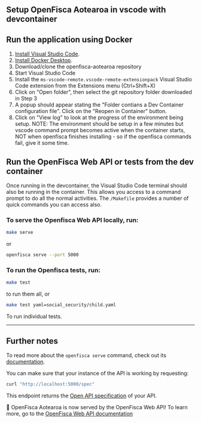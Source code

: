## Setup OpenFisca Aotearoa in vscode with devcontainer

## Run the application using Docker

1. [Install Visual Studio Code](https://code.visualstudio.com/).
2. [Install Docker Desktop](https://www.docker.com/products/docker-desktop/).
3. Download/clone the openfisca-aotearoa repository
4. Start Visual Studio Code
5. Install the `ms-vscode-remote.vscode-remote-extensionpack` Visual Studio Code extension from the Extensions menu (Ctrl+Shift+X)
6. Click on "Open folder", then select the git repository folder downloaded in Step 3
7. A popup should appear stating the "Folder contians a Dev Container configuration file". Click on the "Reopen in Container" button.
8. Click on "View log" to look at the progress of the environment being setup. NOTE: The environment should be setup in a few minutes but vscode command prompt becomes active when the container starts, NOT when openfisca finishes installing - so if the openfisca commands fail, give it some time.

## Run the OpenFisca Web API or tests from the dev container

Once running in the devcontainer, the Visual Studio Code terminal should also be running in the container. This allows you access to a command prompt to do all the normal activities.
The ``/Makefile`` provides a number of quick commands you can access also.

### To serve the Openfisca Web API locally, run:

```bash
make serve
```
or

```bash
openfisca serve --port 5000
```

### To run the Openfisca tests, run:

```bash
make test
```
to run them all, or

```bash
make test yaml=social_security/child.yaml
```
To run individual tests.

---

## Further notes

To read more about the `openfisca serve` command, check out its [documentation](https://openfisca.readthedocs.io/en/latest/openfisca_serve.html).

You can make sure that your instance of the API is working by requesting:

```sh
curl "http://localhost:5000/spec"
```

This endpoint returns the [Open API specification](https://www.openapis.org/) of your API.

:tada: OpenFisca Aotearoa is now served by the OpenFisca Web API! To learn more, go to the [OpenFisca Web API documentation](https://openfisca.org/doc/openfisca-web-api/index.html)
